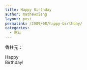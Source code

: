 ```yaml
---
title: Happy Birthday
author: mathewxiang
layout: post
permalink: /2009/08/happy-birthday/
categories:
  - 默认
---
```

香柱元：

Happy  
Birthday!